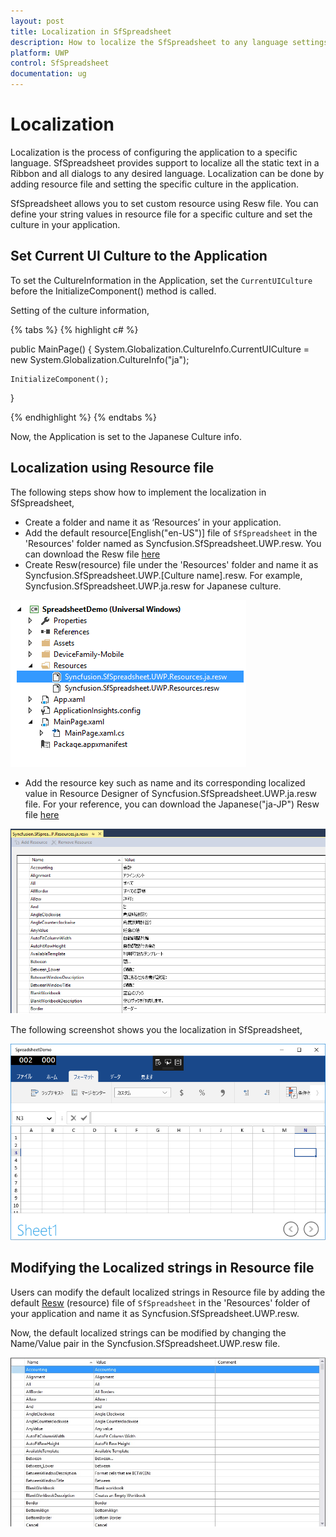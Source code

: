 ```yaml
---
layout: post
title: Localization in SfSpreadsheet
description: How to localize the SfSpreadsheet to any language settings
platform: UWP
control: SfSpreadsheet
documentation: ug
---
```


# Localization

Localization is the process of configuring the application to a specific language. SfSpreadsheet provides support to localize all the static text in a Ribbon and all dialogs to any desired language. Localization can be done by adding resource file and setting the specific culture in the application.

SfSpreadsheet allows you to set custom resource using Resw file. You can define your string values in resource file for a specific culture and set the culture in your application.

## Set Current UI Culture to the Application

To set the CultureInformation in the Application, set the `CurrentUICulture` before the InitializeComponent() method is called. 

Setting of the culture information,

{% tabs %}
{% highlight c# %}
   
public MainPage()
{
    System.Globalization.CultureInfo.CurrentUICulture = new System.Globalization.CultureInfo("ja");

    InitializeComponent();
}

{% endhighlight %}
{% endtabs %}

Now, the Application is set to the Japanese Culture info. 

## Localization using Resource file

The following steps show how to implement the localization in SfSpreadsheet,

* Create a folder and name it as ‘Resources’ in your application.
* Add the default resource[English("en-US")] file of `SfSpreadsheet` in the 'Resources' folder named as Syncfusion.SfSpreadsheet.UWP.resw.
  You can download the Resw file [here](http://www.syncfusion.com/downloads/support/directtrac/general/ze/Syncfusion.SfSpreadsheet.UWP.Resources1773657760)
* Create Resw(resource) file under the 'Resources' folder and name it as Syncfusion.SfSpreadsheet.UWP.[Culture name].resw. 
  For example, Syncfusion.SfSpreadsheet.UWP.ja.resw for Japanese culture. 

![](localization_images/Loc_Image1.png)

* Add the resource key such as name and its corresponding localized value in Resource Designer of Syncfusion.SfSpreadsheet.UWP.ja.resw file. 
  For your reference, you can download the Japanese("ja-JP") Resw file [here](http://www.syncfusion.com/downloads/support/directtrac/general/ze/Syncfusion.SfSpreadsheet.UWP.Resources.ja2068752327)

![](localization_images/Loc_Image2.png)

The following screenshot shows you the localization in SfSpreadsheet,

![](localization_images/Loc_Image3.png)

## Modifying the Localized strings in Resource file

Users can modify the default localized strings in Resource file by adding the default [Resw](http://www.syncfusion.com/downloads/support/directtrac/general/ze/Syncfusion.SfSpreadsheet.UWP.Resources1773657760) (resource) file of `SfSpreadsheet` in the 'Resources' folder of your application and name it as Syncfusion.SfSpreadsheet.UWP.resw.

Now, the default localized strings can be modified by changing the Name/Value pair in the Syncfusion.SfSpreadsheet.UWP.resw file.

![](localization_images/Loc_Image4.jpg)